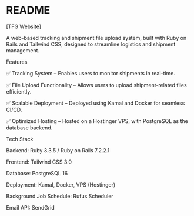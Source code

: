 # README

[TFG Website]

A web-based tracking and shipment file upload system, built with Ruby on Rails and Tailwind CSS, designed to streamline logistics and shipment management.


Features

✅ Tracking System – Enables users to monitor shipments in real-time.

✅ File Upload Functionality – Allows users to upload shipment-related files efficiently.

✅ Scalable Deployment – Deployed using Kamal and Docker for seamless CI/CD.

✅ Optimized Hosting – Hosted on a Hostinger VPS, with PostgreSQL as the database backend.


Tech Stack

Backend: Ruby 3.3.5 / Ruby on Rails 7.2.2.1

Frontend: Tailwind CSS 3.0

Database: PostgreSQL 16

Deployment: Kamal, Docker, VPS (Hostinger)

Background Job Schedule: Rufus Scheduler

Email API: SendGrid

